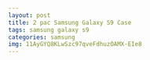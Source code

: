 ```yaml
---
layout: post
title: 2 pac Samsung Galaxy S9 Case
tags: samsung galaxy s9
categories: samsung
img: 11AyGYQ8KLwSzc97qveFdhuzOAMX-EIe8
---
```

